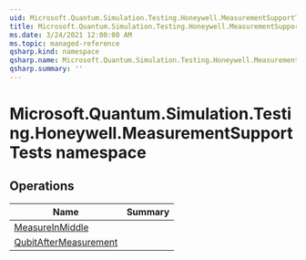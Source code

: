 ```yaml
---
uid: Microsoft.Quantum.Simulation.Testing.Honeywell.MeasurementSupportTests
title: Microsoft.Quantum.Simulation.Testing.Honeywell.MeasurementSupportTests namespace
ms.date: 3/24/2021 12:00:00 AM
ms.topic: managed-reference
qsharp.kind: namespace
qsharp.name: Microsoft.Quantum.Simulation.Testing.Honeywell.MeasurementSupportTests
qsharp.summary: ''
---
```


# Microsoft.Quantum.Simulation.Testing.Honeywell.MeasurementSupportTests namespace




<!-- summaries -->

## Operations

| Name | Summary |
|------|---------|
|[MeasureInMiddle](xref:Microsoft.Quantum.Simulation.Testing.Honeywell.MeasurementSupportTests.MeasureInMiddle) |
|[QubitAfterMeasurement](xref:Microsoft.Quantum.Simulation.Testing.Honeywell.MeasurementSupportTests.QubitAfterMeasurement) |


<!-- /summaries -->
